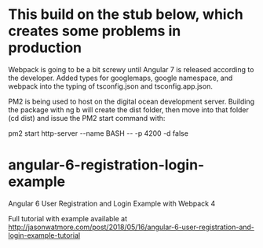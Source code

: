 #  This build on the stub below, which creates some problems in production

Webpack is going to be a bit screwy until Angular 7 is released according to the developer.  Added types for googlemaps, google namespace, and webpack into the typing of tsconfig.json and tsconfig.app.json.

PM2 is being used to host on the digital ocean development server.  Building the package with ng b will create the dist folder, then move into that folder (cd dist) and issue the PM2 start command with:

pm2 start http-server --name BASH -- -p 4200 -d false



# angular-6-registration-login-example

Angular 6 User Registration and Login Example with Webpack 4

Full tutorial with example available at http://jasonwatmore.com/post/2018/05/16/angular-6-user-registration-and-login-example-tutorial